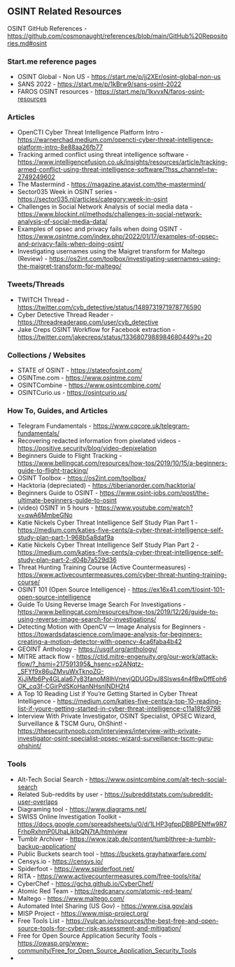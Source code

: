 
## OSINT Related Resources

OSINT GitHub References - https://github.com/cosmonaught/references/blob/main/GitHub%20Repositories.md#osint

### Start.me reference pages
* OSINT Global - Non US  - https://start.me/p/jj2XEr/osint-global-non-us
* SANS 2022  - https://start.me/p/1kBrw9/sans-osint-2022
* FAROS OSINT resources - https://start.me/p/1kvvxN/faros-osint-resources

### Articles 
* OpenCTI Cyber Threat Intelligence Platform Intro - https://warnerchad.medium.com/opencti-cyber-threat-intelligence-platform-intro-8e88aa26fb77
* Tracking armed conflict using threat intelligence software - https://www.intelligencefusion.co.uk/insights/resources/article/tracking-armed-conflict-using-threat-intelligence-software/?hss_channel=tw-2749249602
* The Mastermind - https://magazine.atavist.com/the-mastermind/
* Sector035 Week in OSINT series - https://sector035.nl/articles/category:week-in-osint
* Challenges in Social Network Analysis of social media data - https://www.blockint.nl/methods/challenges-in-social-network-analysis-of-social-media-data/
* Examples of opsec and privacy fails when doing OSINT - https://www.osintme.com/index.php/2022/01/17/examples-of-opsec-and-privacy-fails-when-doing-osint/
* Investigating usernames using the Maigret transform for Maltego (Review) - https://os2int.com/toolbox/investigating-usernames-using-the-maigret-transform-for-maltego/


### Tweets/Threads 
* TWITCH Thread - https://twitter.com/cyb_detective/status/1489731971978776590
* Cyber Detective Thread Reader - https://threadreaderapp.com/user/cyb_detective
* Jake Creps OSINT Workflow for Facebook extraction - https://twitter.com/jakecreps/status/1336807988984680449?s=20


### Collections / Websites 
* STATE of OSINT - https://stateofosint.com/
* OSINTme.com - https://www.osintme.com/
* OSINTCombine - https://www.osintcombine.com/
* OSINTCurio.us - https://osintcurio.us/


### How To, Guides, and Articles
* Telegram Fundamentals - https://www.cqcore.uk/telegram-fundamentals/
* Recovering redacted information from pixelated videos - https://positive.security/blog/video-depixelation
* Beginners Guide to Flight Tracking - https://www.bellingcat.com/resources/how-tos/2019/10/15/a-beginners-guide-to-flight-tracking/
* OSINT Toolbox - https://os2int.com/toolbox/
* Hacktoria (depreciated) - https://tiberianorder.com/hacktoria/
* Beginners Guide to OSINT - https://www.osint-jobs.com/post/the-ultimate-beginners-guide-to-osint
* (video) OSINT in 5 hours - https://www.youtube.com/watch?v=qwA6MmbeGNo
* Katie Nickels Cyber Threat Intelligence Self Study Plan Part 1 - https://medium.com/katies-five-cents/a-cyber-threat-intelligence-self-study-plan-part-1-968b5a8daf9a
* Katie Nickels Cyber Threat Intelligence Self Study Plan Part 2 - https://medium.com/katies-five-cents/a-cyber-threat-intelligence-self-study-plan-part-2-d04b7a529d36
* Threat Hunting Training Course (Active Countermeasures) - https://www.activecountermeasures.com/cyber-threat-hunting-training-course/
* OSINT 101 (Open Source Intelligence)  - https://ex16x41.com/f/osint-101-open-source-intelligence
* Guide To Using Reverse Image Search For Investigations - https://www.bellingcat.com/resources/how-tos/2019/12/26/guide-to-using-reverse-image-search-for-investigations/
* Detecting Motion with OpenCV — Image Analysis for Beginners - https://towardsdatascience.com/image-analysis-for-beginners-creating-a-motion-detector-with-opencv-4ca6faba4b42
* GEOINT Anthology - https://usgif.org/anthology/
* MITRE attack flow - https://ctid.mitre-engenuity.org/our-work/attack-flow/?_hsmi=217591395&_hsenc=p2ANqtz-_SFYf9x86uZMvuWxTknoZG-XjJiMb6Py4GLala67y83fanoM8lhVnevjQDUGDvJ8Slsws4n4fBwDffEoh6OK_cq3f-CGirPdSKoHanNHsnlNDH2t4
*  A Top 10 Reading List if You’re Getting Started in Cyber Threat Intelligence - https://medium.com/katies-five-cents/a-top-10-reading-list-if-youre-getting-started-in-cyber-threat-intelligence-c11a18fc9798
*  Interview With Private Investigator, OSINT Specialist, OPSEC Wizard, Surveillance & TSCM Guru, OhShint! - https://thesecuritynoob.com/interviews/interview-with-private-investigator-osint-specialist-opsec-wizard-surveillance-tscm-guru-ohshint/

### Tools 
* Alt-Tech Social Search - https://www.osintcombine.com/alt-tech-social-search
* Related Sub-reddits by user - https://subredditstats.com/subreddit-user-overlaps
* Diagraming tool - https://www.diagrams.net/
* SWISS Online Investigation Toolkit - https://docs.google.com/spreadsheets/u/0/d/1LHP3gfppDBBPENffw9R7FrhpRxhmP0UhaLiklbQN7tA/htmlview
* Tumblr Archiver - https://www.jzab.de/content/tumblthree-a-tumblr-backup-application/
* Public Buckets search tool - https://buckets.grayhatwarfare.com/
* Censys.io - https://censys.io/
* Spiderfoot - https://www.spiderfoot.net/
* RITA - https://www.activecountermeasures.com/free-tools/rita/ 
* CyberChef - https://gchq.github.io/CyberChef/
* Atomic Red Team - https://redcanary.com/atomic-red-team/
* Maltego - https://www.maltego.com/
* Automated Intel Sharing (US Gov) - https://www.cisa.gov/ais
* MISP Project - https://www.misp-project.org/
* Free Tools List - https://vulcan.io/resources/the-best-free-and-open-source-tools-for-cyber-risk-assessment-and-mitigation/
* Free for Open Source Application Security Tools - https://owasp.org/www-community/Free_for_Open_Source_Application_Security_Tools
* 
